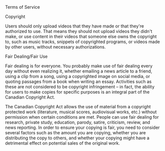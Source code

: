 Terms of Service

Copyright

Users should only upload videos that they have made or that they're authorized to use. That means they should not upload videos they didn't make, or use content in their videos that someone else owns the copyright to, such as music tracks, snippets of copyrighted programs, or videos made by other users, without necessary authorizations.

Fair Dealing/Fair Use

Fair dealing is for everyone.  You probably make use of fair dealing every day without even realizing it, whether emailing a news article to a friend, using a clip from a song, using a copyrighted image on social media, or quoting passages from a book when writing an essay.  Activities such as these are not considered to be copyright infringement – in fact, the ability for users to make copies for specific purposes is an integral part of the Canadian Copyright Act.

The Canadian Copyright Act allows the use of material from a copyright protected work (literature, musical scores, audiovisual works, etc.) without permission when certain conditions are met.
People can use fair dealing for  research, private study, education, parody, satire, criticism, review, and news reporting. In order to ensure your copying is fair, you need to consider several factors such as the amount you are copying, whether you are distributing the copy to others, and whether your copying might have a detrimental effect on potential sales of the original work.
